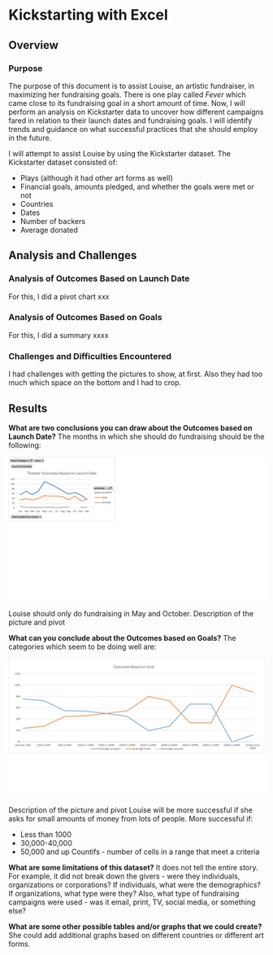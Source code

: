 # Kickstarting with Excel
## Overview
### Purpose
The purpose of this document is to assist Louise, an artistic fundraiser, in maximizing her fundraising goals. There is one play called _Fever_ which came close to its fundraising goal in a short amount of time. Now, I will perform an analysis on Kickstarter data to uncover how different campaigns fared in relation to their launch dates and fundraising goals. I will identify trends and guidance on what successful practices that she should employ in the future. 

I will attempt to assist Louise by using the Kickstarter dataset. The Kickstarter dataset consisted of:
- Plays (although it had other art forms as well)
- Financial goals, amounts pledged, and whether the goals were met or not
- Countries
- Dates
- Number of backers
- Average donated

## Analysis and Challenges
### Analysis of Outcomes Based on Launch Date
For this, I did a pivot chart xxx

### Analysis of Outcomes Based on Goals
For this, I did a summary xxxx

### Challenges and Difficulties Encountered
I had challenges with getting the pictures to show, at first. Also they had too much which space on the bottom and I had to crop.

## Results
**What are two conclusions you can draw about the Outcomes based on Launch Date?**
The months in which she should do fundraising should be the following: 

![Outcomes Based on Launch Date](./resources/Theater_Outcomes_vs_Launch.png)

Louise should only do fundraising in May and October.
Description of the picture and pivot

**What can you conclude about the Outcomes based on Goals?**
The categories which seem to be doing well are: 

![Outcomes Based on Goals](./resources/Outcomes_vs_Goals.png)

Description of the picture and pivot
Louise will be more successful if she asks for small amounts of money from lots of people.
More successful if:
- Less than 1000
- 30,000-40,000
- 50,000 and up
Countifs - number of cells in a range that meet a criteria

**What are some limitations of this dataset?**
It does not tell the entire story. For example, it did not break down the givers - were they individuals, organizations or corporations? If individuals, what were the demographics? If organizations, what type were they? Also, what type of fundraising campaigns were used - was it email, print, TV, social media, or something else?

**What are some other possible tables and/or graphs that we could create?**
She could add additional graphs based on different countries or different art forms.

